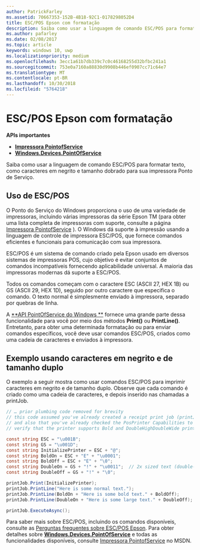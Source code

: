 ```yaml
---
author: PatrickFarley
ms.assetid: 70667353-152B-4B18-92C1-0178298052D4
title: ESC/POS Epson com formatação
description: Saiba como usar a linguagem de comando ESC/POS para formatar texto, como caracteres em negrito e tamanho dobrado para sua impressora Ponto de Serviço.
ms.author: pafarley
ms.date: 02/08/2017
ms.topic: article
keywords: windows 10, uwp
ms.localizationpriority: medium
ms.openlocfilehash: 3ecc1a61b7db339c7c0c46168255d32bfbc241a1
ms.sourcegitcommit: 753e0a7160a88830d9908b446ef0907cc71c64e7
ms.translationtype: MT
ms.contentlocale: pt-BR
ms.lasthandoff: 10/30/2018
ms.locfileid: "5764218"
---
```

# <a name="epson-escpos-with-formatting"></a>ESC/POS Epson com formatação


**APIs importantes**

-   [**Impressora PointofService**](https://msdn.microsoft.com/library/windows/apps/Mt426652)
-   [**Windows.Devices.PointOfService**](https://msdn.microsoft.com/library/windows/apps/Dn298071)

Saiba como usar a linguagem de comando ESC/POS para formatar texto, como caracteres em negrito e tamanho dobrado para sua impressora Ponto de Serviço.

## <a name="escpos-usage"></a>Uso de ESC/POS

O Ponto do Serviço do Windows proporciona o uso de uma variedade de impressoras, incluindo várias impressoras da série Epson TM (para obter uma lista completa de impressoras com suporte, consulte a página [Impressora PointofService](https://msdn.microsoft.com/library/windows/apps/Mt426652) ). O Windows dá suporte à impressão usando a linguagem de controle de impressora ESC/POS, que fornece comandos eficientes e funcionais para comunicação com sua impressora.

ESC/POS é um sistema de comando criado pela Epson usado em diversos sistemas de impressoras POS, cujo objetivo é evitar conjuntos de comandos incompatíveis fornecendo aplicabilidade universal. A maioria das impressoras modernas dá suporte a ESC/POS.

Todos os comandos começam com o caractere ESC (ASCII 27, HEX 1B) ou GS (ASCII 29, HEX 1D), seguido por outro caractere que especifica o comando. O texto normal é simplesmente enviado à impressora, separado por quebras de linha.

A [**API PointOfService do Windows **](https://msdn.microsoft.com/library/windows/apps/Dn298071) fornece uma grande parte dessa funcionalidade para você por meio dos métodos **Print()** ou **PrintLine()**. Entretanto, para obter uma determinada formatação ou para enviar comandos específicos, você deve usar comandos ESC/POS, criados como uma cadeia de caracteres e enviados à impressora.

## <a name="example-using-bold-and-double-size-characters"></a>Exemplo usando caracteres em negrito e de tamanho duplo

O exemplo a seguir mostra como usar comandos ESC/POS para imprimir caracteres em negrito e de tamanho duplo. Observe que cada comando é criado como uma cadeia de caracteres, e depois inserido nas chamadas a printJob.

```csharp
// … prior plumbing code removed for brevity
// this code assumed you've already created a receipt print job (printJob)
// and also that you've already checked the PosPrinter Capabilities to
// verify that the printer supports Bold and DoubleHighDoubleWide print modes

const string ESC = "\u001B";
const string GS = "\u001D";
const string InitializePrinter = ESC + "@";
const string BoldOn = ESC + "E" + "\u0001";
const string BoldOff = ESC + "E" + "\0";
const string DoubleOn = GS + "!" + "\u0011";  // 2x sized text (double-high + double-wide)
const string DoubleOff = GS + "!" + "\0";

printJob.Print(InitializePrinter);
printJob.PrintLine("Here is some normal text.");
printJob.PrintLine(BoldOn + "Here is some bold text." + BoldOff);
printJob.PrintLine(DoubleOn + "Here is some large text." + DoubleOff);

printJob.ExecuteAsync();
```

Para saber mais sobre ESC/POS, incluindo os comandos disponíveis, consulte as [Perguntas frequentes sobre ESC/POS Epson](http://content.epson.de/fileadmin/content/files/RSD/downloads/escpos.pdf). Para obter detalhes sobre [**Windows.Devices.PointOfService**](https://msdn.microsoft.com/library/windows/apps/Dn298071) e todas as funcionalidades disponíveis, consulte [Impressora PointofService](https://msdn.microsoft.com/library/windows/apps/Mt426652) no MSDN.
